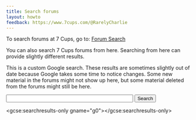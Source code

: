 ```yaml
---
title: Search forums
layout: howto
feedback: https://www.7cups.com/@RarelyCharlie
---
```


<script>
gsearch = function () {
  var q = document.getElementById('query').value.trim()
  if (!q) return
  
  var s = google.search.cse.element.getElement('g0')
  s.execute(q)
  }
</script>

To search forums at 7 Cups, go to: [Forum Search](https://www.7cups.com/forum/search.php)

You can also search 7 Cups forums from here. Searching from here can provide slightly different results.

This is a custom Google search. These results are sometimes slightly out of date because Google takes some time to notice changes. Some new material in the forums might not show up here, but some material deleted from the forums might still be here.

<input id="query" size="40" onchange="gsearch()"> <button onclick="gsearch()">Search</button>

<script>
  (function() {
    var cx = '000798228100868610755:mwroieuxmvs';
    var gcse = document.createElement('script');
    gcse.type = 'text/javascript';
    gcse.async = true;
    gcse.src = 'https://cse.google.com/cse.js?cx=' + cx;
    var s = document.getElementsByTagName('script')[0];
    s.parentNode.insertBefore(gcse, s);
  })();
</script>
<gcse:searchresults-only gname="g0"></gcse:searchresults-only>
